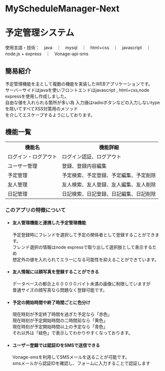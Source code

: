 # MyScheduleManager-Next

<h1>予定管理システム</h1>

<p>
使用言語・技術：　java　｜　mysql　｜　html+css　｜　javascript　｜　node.js + express　｜　Vonage-api-sms
</p>

<h2>簡易紹介</h2>
<p>
予定管理機能を主として複数の機能を実装したWEBアプリケーションです。<br>
サーバーサイドはjavaを使いフロントエンドはjavascript , html+css,node expressを使用し作成しました。<br>
自由な値を入れられる箇所が多い為 入力値はradioボタンなどの入力しないtypeを除いてすべてXSS対策用のメソッド<br>
を介してエスケープするようにしております。
</p>

<h2>機能一覧</h2>
<table>
<th>機能名</th>
<th>機能詳細</th>
<tr><td>ログイン・ログアウト</td><td>ログイン認証、ログアウト</td></tr>
<tr><td>ユーザー管理</td><td>登録、登録内容編集</td></tr>
<tr><td>予定管理</td><td>予定検索、予定登録、予定編集、予定削除</td></tr>
<tr><td>友人管理</td><td>友人検索、友人登録、友人編集、友人削除</td></tr>
<tr><td>日記管理</td><td>日記検索、日記登録、日記編集、日記削除</td></tr>
</table>

<h3>このアプリの特徴について</h3>
<ul>
<li><strong><h4>友人管理機能と連携した予定管理機能</h4></strong></li>

<p>
予定登録時にフレンドを選択して予定の関係者として登録することができます。<br>
フレンド選択の情報はnode expressで取り出して選択肢として表示するため<br>
想定外の値を入れられてエラーになる可能性を抑えることができています。
</p>

<li><strong><h4>友人情報には顔写真を登録することができる</h4></strong></li>
<p>
データベースの都合上６００００バイト未満の画像に制限していますが<br>
普通サイズの顔写真なら問題なく登録可能です。
</p>
<li><strong><h4>予定の開始時間や終了時間ごとに色分け</h4></strong></li>
<p>
現在時刻が予定終了時間を過ぎた予定なら「赤色」<br>
現在時刻が予定開始時間の二時間前なら「黄色」<br>
現在時刻が予定開始時間以上の予定なら「青色」<br>
それ以外は「緑色」で表示してわかりやすくなっております。
</p>
<li><strong><h4>ユーザー登録では認証IDをSMSで送信できる</h4></strong></li>
<p>
Vonage-smsを利用してSMSメールを送ることが可能です。<br>
smsメールから認証IDを確認し、フォームに入力することで認証します<br>
</p>

</ul>
